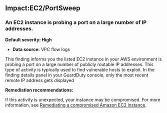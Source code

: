 Impact:EC2/PortSweep
--------------------


### An EC2 instance is probing a port on a large number of IP addresses.


**Default severity: High**


 * **Data source:** VPC flow logs

This finding informs you the listed EC2 instance in your AWS environment is probing a port on a large number of publicly routable IP addresses. This type of activity is typically used to find vulnerable hosts to exploit. In the finding details panel in your GuardDuty console, only the most recent remote IP address gets displayed


**Remediation recommendations:**


If this activity is unexpected, your instance may be compromised. For more information, see [Remediating a compromised Amazon EC2 instance](https://docs.aws.amazon.com/guardduty/latest/ug/guardduty_remediate.html#compromised-ec2).

